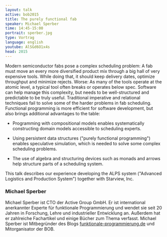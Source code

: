 ```yaml
---
layout: talk
active: bob2015
title: The purely functional fab
speaker: Michael Sperber
time: 14:45-15:00
portrait: sperber.jpg
type: Vortrag
language: english
youtube: AlSGd6O1x4s
head: 2015
---
```


Modern semiconductor fabs pose a complex scheduling problem: A fab
must move an every more diversified product mix through a big hall of
very expensive tools.  While doing that, it should keep delivery
dates, optimize throughput and minimize rejects.  Worse: As many of
the tools operate at the atomic level, a typical tool often breaks or
operates below spec.  Software can help manage this complexity, but
needs to be well-structured and predictable to be truly useful.
Traditional imperative and relational techniques fail to solve some of
the harder problems in fab scheduling.  Functional programming is more
efficient for software development, but also brings additional
advantages to the table:

- Programming with compositional models enables systematically
  constructing domain models accessible to scheduling experts.

- Using persistent data structures ("purely functional programming")
  enables speculative simulation, which is needed to solve some complex
  scheduling problems.

- The use of algebra and structuring devices such as monads and arrows
  help structure parts of a scheduling system.

This talk describes our experience developing the ALPS system
("Advanced Logistics and Production System") together with Starview,
Inc.

### Michael Sperber

Michael Sperber ist CTO der Active Group GmbH.  Er ist international
anerkannter Experte für funktionale Programmierung und wendet sie seit
20 Jahren in Forschung, Lehre und industrieller Entwicklung an.
Außerdem hat er zahlreiche Fachartikel und einige Bücher zum Thema
verfasst.  Michael Sperber ist Mitbegründer des Blogs
[funktionale-programmierung.de](http://funktionale-programmierung.de/)
und Mitorganisator der BOB.

